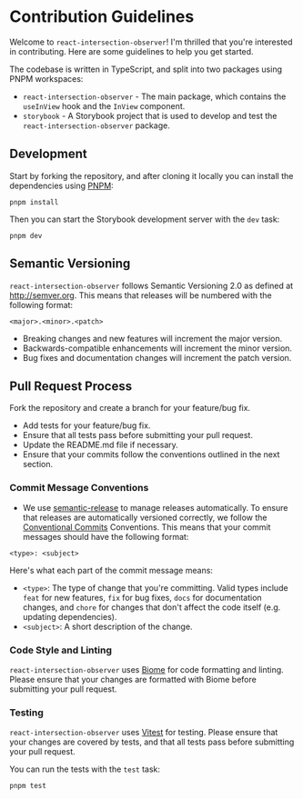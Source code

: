 # Contribution Guidelines

Welcome to `react-intersection-observer`! I'm thrilled that you're interested in
contributing. Here are some guidelines to help you get started.

The codebase is written in TypeScript, and split into two packages using PNPM
workspaces:

- `react-intersection-observer` - The main package, which contains the
  `useInView` hook and the `InView` component.
- `storybook` - A Storybook project that is used to develop and test the
  `react-intersection-observer` package.

## Development

Start by forking the repository, and after cloning it locally you can install
the dependencies using [PNPM](https://pnpm.io/):

```shell
pnpm install
```

Then you can start the Storybook development server with the `dev` task:

```shell
pnpm dev
```

## Semantic Versioning

`react-intersection-observer` follows Semantic Versioning 2.0 as defined at
http://semver.org. This means that releases will be numbered with the following
format:

`<major>.<minor>.<patch>`

- Breaking changes and new features will increment the major version.
- Backwards-compatible enhancements will increment the minor version.
- Bug fixes and documentation changes will increment the patch version.

## Pull Request Process

Fork the repository and create a branch for your feature/bug fix.

- Add tests for your feature/bug fix.
- Ensure that all tests pass before submitting your pull request.
- Update the README.md file if necessary.
- Ensure that your commits follow the conventions outlined in the next section.

### Commit Message Conventions

- We use
  [semantic-release](https://github.com/semantic-release/semantic-release) to
  manage releases automatically. To ensure that releases are automatically
  versioned correctly, we follow the
  [Conventional Commits](https://www.conventionalcommits.org/en/v1.0.0/)
  Conventions. This means that your commit messages should have the following
  format:

`<type>: <subject>`

Here's what each part of the commit message means:

- `<type>`: The type of change that you're committing. Valid types include
  `feat` for new features, `fix` for bug fixes, `docs` for documentation
  changes, and `chore` for changes that don't affect the code itself (e.g.
  updating dependencies).
- `<subject>`: A short description of the change.

### Code Style and Linting

`react-intersection-observer` uses [Biome](https://biomejs.dev/) for code
formatting and linting. Please ensure that your changes are formatted with Biome before
submitting your pull request.

### Testing

`react-intersection-observer` uses [Vitest](https://vitest.dev/) for testing.
Please ensure that your changes are covered by tests, and that all tests pass
before submitting your pull request.

You can run the tests with the `test` task:

```shell
pnpm test
```
